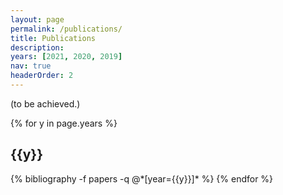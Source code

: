 ```yaml
---
layout: page
permalink: /publications/
title: Publications
description: 
years: [2021, 2020, 2019]
nav: true
headerOrder: 2
---
```


<div class="publications">

(to be achieved.)

{% for y in page.years %}
  <h2 class="year">{{y}}</h2>
  {% bibliography -f papers -q @*[year={{y}}]* %}
{% endfor %}

</div>

